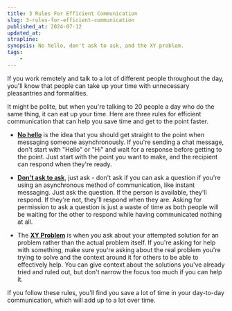 ```yaml
---
title: 3 Rules For Efficient Communication
slug: 3-rules-for-efficient-communication
published_at: 2024-07-12
updated_at: 
strapline: 
synopsis: No hello, don't ask to ask, and the XY problem.
tags:
    - 
---
```


If you work remotely and talk to a lot of different people throughout the day, you'll know that people can take up your time with unnecessary pleasantries and formalities.

It might be polite, but when you're talking to 20 people a day who do the same thing, it can eat up your time. Here are three rules for efficient communication that can help you save time and get to the point faster.

- **[No hello](https://nohello.net/en/)** is the idea that you should get straight to the point when messaging someone asynchronously. If you're sending a chat message, don't start with "Hello" or "Hi" and wait for a response before getting to the point. Just start with the point you want to make, and the recipient can respond when they're ready.

- **[Don't ask to ask](https://dontasktoask.com/)**, just ask - don't ask if you can ask a question if you're using an asynchronous method of communication, like instant messaging. Just ask the question. If the person is available, they'll respond. If they're not, they'll respond when they are. Asking for permission to ask a question is just a waste of time as both people will be waiting for the other to respond while having communicated nothing at all.

- The **[XY Problem](https://xyproblem.info/)** is when you ask about your attempted solution for an problem rather than the actual problem itself. If you're asking for help with something, make sure you're asking about the real problem you're trying to solve and the context around it for others to be able to effectively help. You can give context about the solutions you've already tried and ruled out, but don't narrow the focus too much if you can help it.

If you follow these rules, you'll find you save a lot of time in your day-to-day communication, which will add up to a lot over time.
